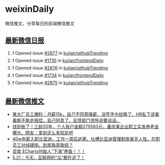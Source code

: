 # weixinDaily
微信推文，分享每日的前端微信推文

## [最新微信日报](https://github.com/kujian/weixinDaily/issues)

<!--START_SECTION:activity-->
1. ❗ Opened issue [#2877](https://github.com/kujian/githubTrending/issues/2877) in [kujian/githubTrending](https://github.com/kujian/githubTrending)
2. ❗ Opened issue [#1735](https://github.com/kujian/frontendDaily/issues/1735) in [kujian/frontendDaily](https://github.com/kujian/frontendDaily)
3. ❗ Opened issue [#2876](https://github.com/kujian/githubTrending/issues/2876) in [kujian/githubTrending](https://github.com/kujian/githubTrending)
4. ❗ Opened issue [#1734](https://github.com/kujian/frontendDaily/issues/1734) in [kujian/frontendDaily](https://github.com/kujian/frontendDaily)
5. ❗ Opened issue [#2875](https://github.com/kujian/githubTrending/issues/2875) in [kujian/githubTrending](https://github.com/kujian/githubTrending)
<!--END_SECTION:activity-->


## [最新微信推文](https://weixin.qdkfweb.cn/)

<!-- BLOG-POST-LIST:START -->
- [某大厂员工爆料：月薪15k，自己不同意降薪，没签字也给降了，HR私下说看看能不能走赔偿，自己同意了，反馈部门领导说要谈话。](https://weixin.qdkfweb.cn/47899.html)
- [钱到账了！工龄20年，个人账户金额275593元，重庆某企业职工实发养老金曝光。网友：拿到这么多知足吧](https://weixin.qdkfweb.cn/47902.html)
- [40w年薪入职比亚迪，工作一周后逃离，吐槽比亚迪管理制度毫无人性。在职员工对线硬刚。到底孰真孰假？](https://weixin.qdkfweb.cn/47901.html)
- [百度 ECharts创始人“下海”养鱼！！！](https://weixin.qdkfweb.cn/47882.html)
- [5.21｜今天，互联网的“瓜”都在这了！](https://weixin.qdkfweb.cn/47915.html)
<!-- BLOG-POST-LIST:END -->
